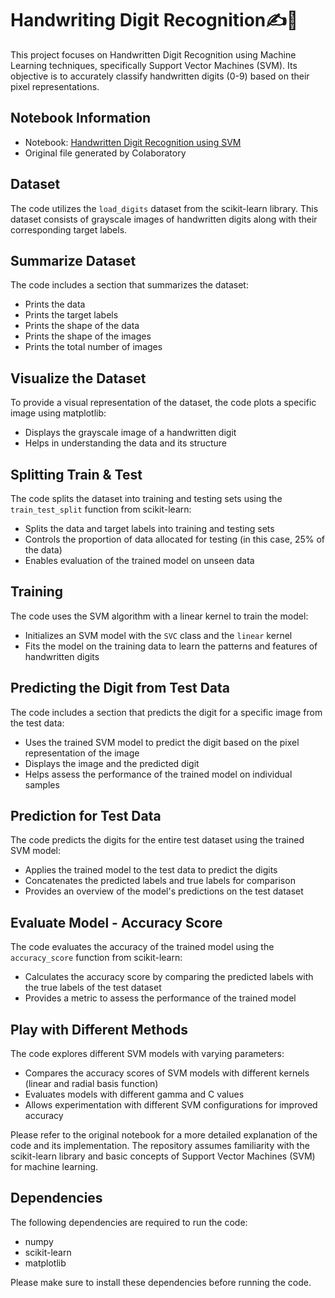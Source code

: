 # Handwriting Digit Recognition✍️🔢
This project focuses on Handwritten Digit Recognition using Machine Learning techniques, specifically Support Vector Machines (SVM). Its objective is to accurately classify handwritten digits (0-9) based on their pixel representations.

## Notebook Information

- Notebook: [Handwritten Digit Recognition using SVM](https://github.com/Elixirion/Handwriting_Digit_Recognition/blob/main/Handwritten_Digit_Recognition_using_SVM.ipynb)
- Original file generated by Colaboratory

## Dataset

The code utilizes the `load_digits` dataset from the scikit-learn library. This dataset consists of grayscale images of handwritten digits along with their corresponding target labels.

## Summarize Dataset

The code includes a section that summarizes the dataset:
- Prints the data
- Prints the target labels
- Prints the shape of the data
- Prints the shape of the images
- Prints the total number of images


## Visualize the Dataset

To provide a visual representation of the dataset, the code plots a specific image using matplotlib:
- Displays the grayscale image of a handwritten digit
- Helps in understanding the data and its structure


## Splitting Train & Test

The code splits the dataset into training and testing sets using the `train_test_split` function from scikit-learn:
- Splits the data and target labels into training and testing sets
- Controls the proportion of data allocated for testing (in this case, 25% of the data)
- Enables evaluation of the trained model on unseen data


## Training

The code uses the SVM algorithm with a linear kernel to train the model:
- Initializes an SVM model with the `SVC` class and the `linear` kernel
- Fits the model on the training data to learn the patterns and features of handwritten digits


## Predicting the Digit from Test Data

The code includes a section that predicts the digit for a specific image from the test data:
- Uses the trained SVM model to predict the digit based on the pixel representation of the image
- Displays the image and the predicted digit
- Helps assess the performance of the trained model on individual samples


## Prediction for Test Data

The code predicts the digits for the entire test dataset using the trained SVM model:
- Applies the trained model to the test data to predict the digits
- Concatenates the predicted labels and true labels for comparison
- Provides an overview of the model's predictions on the test dataset


## Evaluate Model - Accuracy Score

The code evaluates the accuracy of the trained model using the `accuracy_score` function from scikit-learn:
- Calculates the accuracy score by comparing the predicted labels with the true labels of the test dataset
- Provides a metric to assess the performance of the trained model


## Play with Different Methods

The code explores different SVM models with varying parameters:
- Compares the accuracy scores of SVM models with different kernels (linear and radial basis function)
- Evaluates models with different gamma and C values
- Allows experimentation with different SVM configurations for improved accuracy

Please refer to the original notebook for a more detailed explanation of the code and its implementation. The repository assumes familiarity with the scikit-learn library and basic concepts of Support Vector Machines (SVM) for machine learning.


## Dependencies

The following dependencies are required to run the code:
- numpy
- scikit-learn
- matplotlib

Please make sure to install these dependencies before running the code.
